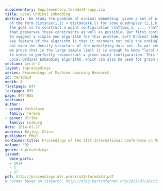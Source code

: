 ```yaml
---
supplementary: Supplementary:terada14-supp.zip
title: Local Ordinal Embedding
abstract: 'We study the problem of ordinal embedding: given a set of ordinal constraints
  of the form distance(i,j) < distance(k,l) for some_quadruples (i,j,k,l) of indices,
  the goal is to construct a point configuration \hat\bmx_1, ..., \hat\bmx_n in \R^p
  that preserves these constraints as well as possible. Our first contribution is
  to suggest a simple new algorithm for this problem, Soft Ordinal Embedding. The
  key feature of the algorithm is that it recovers not only the ordinal constraints,
  but even the density structure of the underlying data set. As our second contribution
  we prove that in the large sample limit it is enough to know “local ordinal information”
  in order to perfectly reconstruct a given point configuration. This leads to our
  Local Ordinal Embedding algorithm, which can also be used for graph drawing.'
section: cycle-2
layout: inproceedings
series: Proceedings of Machine Learning Research
id: terada14
month: 0
firstpage: 847
lastpage: 855
page: 847-855
sections: 
author:
- given: Yoshikazu
  family: Terada
- given: Ulrike
  family: Luxburg
date: 2014-01-27
address: Bejing, China
publisher: PMLR
container-title: Proceedings of the 31st International Conference on Machine Learning
volume: '32'
genre: inproceedings
issued:
  date-parts:
  - 2014
  - 1
  - 27
pdf: http://proceedings.mlr.press/v32/terada14.pdf
# Format based on citeproc: http://blog.martinfenner.org/2013/07/30/citeproc-yaml-for-bibliographies/
---
```

